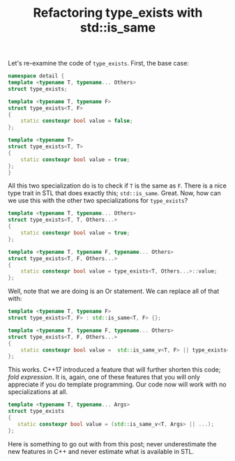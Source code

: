 ﻿---
layout: post
title: "Refactoring type_exists with std::is_same"
categories: C++
keywords: programming; C++
comments: true
---


Let's re-examine the code of ``type_exists``. First, the base case: 

```cpp
namespace detail { 
template <typename T, typename... Others>
struct type_exists; 

template <typename T, typename F>
struct type_exists<T, F>
{
    static constexpr bool value = false; 
}; 

template <typename T>
struct type_exists<T, T>
{
    static constexpr bool value = true; 
};
}
```

All this two specialization do is to check if ``T`` is the same as ``F``. There is a nice type trait in STL that does exactly this; ``std::is_same``. Great. Now, how can we use this with the other two specializations for ``type_exists``?

```cpp
template <typename T, typename... Others>
struct type_exists<T, T, Others...> 
{
    static constexpr bool value = true; 
}; 

template <typename T, typename F, typename... Others>
struct type_exists<T, F, Others...>
{
    static constexpr bool value = type_exists<T, Others...>::value;  
};
```

Well, note that we are doing is an Or statement. We can replace all of that with: 

```cpp
template <typename T, typename F>
struct type_exists<T, F> : std::is_same<T, F> {};  

template <typename T, typename F, typename... Others>
struct type_exists<T, F, Others...>
{
    static constexpr bool value =  std::is_same_v<T, F> || type_exists<T, Others...>::value;  
};
```

This works. C++17 introduced a feature that will further shorten this code; *fold expression*. It is, again, one of these features that you will only appreciate if you do template programming.  Our code now will work with no specializations at all. 

```cpp
template <typename T, typename... Args> 
struct type_exists
{
   static constexpr bool value = (std::is_same_v<T, Args> || ...);  
};
```

Here is something to go out with from this post; never underestimate the new features in C++ and never estimate what is available in STL.